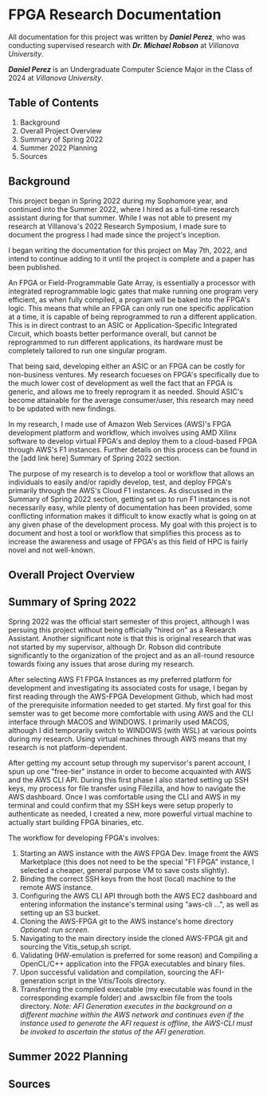 # FPGA Research Documentation

All documentation for this project was written by ***Daniel Perez***, who was conducting supervised research with ***Dr. Michael Robson*** at *Villanova University*. 

***Daniel Perez*** is an Undergraduate Computer Science Major in the Class of 2024 at *Villanova University*. 

## Table of Contents

1. Background
2. Overall Project Overview
3. Summary of Spring 2022
4. Summer 2022 Planning
5. Sources

## Background

This project began in Spring 2022 during my Sophomore year, and continued into the Summer 2022, where I hired as a full-time research assistant during for that summer. While I was not able to present my research at Villanova's 2022 Research Symposium, I made sure to document the progress I had made since the project's inception. 

I began writing the documentation for this project on May 7th, 2022, and intend to continue adding to it until the project is complete and a paper has been published. 

An FPGA or Field-Programmable Gate Array, is essentially a processor with integrated reprogrammable logic gates that make running one program very efficient, as when fully compiled, a program will be baked into the FPGA's logic. This means that while an FPGA can only run one specific application at a time, it is capable of being reprogrammed to run a different application. This is in direct contrast to an ASIC or Application-Specific Integrated  Circuit, which boasts better performance overall, but cannot be reprogrammed to run different applications, its hardware must be completely tailored to run one singular program. 

That being said, developing either an ASIC or an FPGA can be costly for non-business ventures. My research focueses on FPGA's specifically due to the much lower cost of development as well the fact that an FPGA is generic, and allows me to freely reprogram it as needed. Should ASIC's become attainable for the average consumer/user, this research may need to be updated with new findings. 

In my research, I made use of Amazon Web Services (AWS)'s FPGA development platform and workflow, which involves using AMD Xilinx software to develop virtual FPGA's and deploy them to a cloud-based FPGA through AWS's F1 instances. Further details on this process can be found in the [add link here] Summary of Spring 2022 section.

The purpose of my research is to develop a tool or workflow that allows an individuals to easily and/or rapidly develop, test, and deploy FPGA's primarily through the AWS's Cloud F1 instances. As discussed in the Summary of Spring 2022 section, getting set up to run F1 instances is not necessarily easy, while plenty of documentation has been provided, some conflicting information makes it difficult to know exactly what is going on at any given phase of the development process. My goal with this project is to document and host a tool or workflow that simplifies this process as to increase the awareness and usage of FPGA's as this field of HPC is fairly novel and not well-known. 

## Overall Project Overview

## Summary of Spring 2022

Spring 2022 was the official start semester of this project, although I was persuing this project without being officially "hired on" as a Research Assistant. Another significant note is that this is original research that was not started by my supervisor, although Dr. Robson did contribute significantly to the organization of the project and as an all-round resource towards fixing any issues that arose during my research. 

After selecting AWS F1 FPGA Instances as my preferred platform for development and investigating its associated costs for usage, I began by first reading through the AWS-FPGA Development Github, which had most of the prerequisite information needed to get started. My first goal for this semster was to get become more comfortable with using AWS and the CLI interface through MACOS and WINDOWS. I primarily used MACOS, although I did temporarily switch to WINDOWS (with WSL) at various points during my research. Using virtual machines through AWS means that my research is not platform-dependent.

After getting my account setup through my supervisor's parent account, I spun up one "free-tier" instance in order to become acquainted with AWS and the AWS CLI API. During this first phase I also started setting up SSH keys, my process for file transfer using Filezilla, and how to navigate the AWS dashboard. Once I was comfortable using the CLI and AWS in my terminal and could confirm that my SSH keys were setup properly to authenticate as needed, I created a new, more powerful virtual machine to actually start building FPGA binaries, etc. 

The workflow for developing FPGA's involves: 
1. Starting an AWS instance with the AWS FPGA Dev. Image fromt the AWS Marketplace (this does not need to be the special "F1 FPGA" instance, I selected a cheaper, general purpose VM to save costs slightly). 
2. Binding the correct SSH keys from the host (local) machine to the remote AWS instance.  
3.  Configuring the AWS CLI API through both the AWS EC2 dashboard and entering information the instance's terminal using "aws-cli ...", as well as setting up an S3 bucket. 
4. Cloning the AWS-FPGA git to the AWS instance's home directory *Optional: run screen*. 
5. Navigating to the main directory inside the cloned AWS-FPGA git and sourcing the Vitis_setup,sh script. 
6. Validating (HW-emulation is preferred for some reason) and Compiling a OpenCL/C++ application into the FPGA executables and binary files.  
7. Upon successful validation and compilation, sourcing the AFI-generation script in the Vitis/Tools directory. 
8. Transferring the compiled executable (my executable was found in the corresponding example folder) and .awsxclbin file from the tools directory. *Note: AFI Generation executes in the background on a different machine within the AWS network and continues even if the instance used to generate the AFI request is offline, the AWS-CLI must be invoked to ascertain the status of the AFI generation.* 

## Summer 2022 Planning

## Sources


